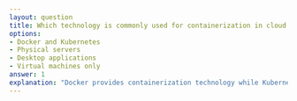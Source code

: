```yaml
---
layout: question
title: Which technology is commonly used for containerization in cloud deployments?
options:
- Docker and Kubernetes
- Physical servers
- Desktop applications
- Virtual machines only
answer: 1
explanation: "Docker provides containerization technology while Kubernetes orchestrates and manages containers at scale, making them essential tools for modern cloud deployments."
---
```

